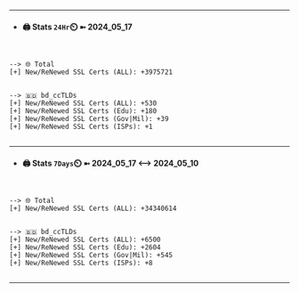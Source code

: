 

---
- #### 🖨️ **Stats** `24Hr`⏲️ ➼ 2024_05_17
```console


--> 🌐 Total
[+] New/ReNewed SSL Certs (ALL): +3975721


--> 🇧🇩 bd_ccTLDs
[+] New/ReNewed SSL Certs (ALL): +530
[+] New/ReNewed SSL Certs (Edu): +180
[+] New/ReNewed SSL Certs (Gov|Mil): +39
[+] New/ReNewed SSL Certs (ISPs): +1


```

---
- #### 🖨️ **Stats** `7Days`⏲️ ➼ 2024_05_17 <--> 2024_05_10
```console


--> 🌐 Total
[+] New/ReNewed SSL Certs (ALL): +34340614


--> 🇧🇩 bd_ccTLDs
[+] New/ReNewed SSL Certs (ALL): +6500
[+] New/ReNewed SSL Certs (Edu): +2604
[+] New/ReNewed SSL Certs (Gov|Mil): +545
[+] New/ReNewed SSL Certs (ISPs): +8


```

---

